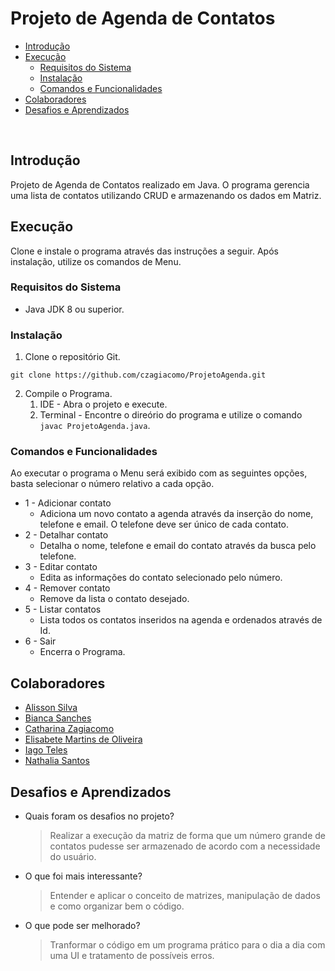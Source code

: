 # Projeto de Agenda de Contatos

- [Introdução](https://github.com/czagiacomo/ProjetoAgenda?tab=readme-ov-file#Introdução)
- [Execução](https://github.com/czagiacomo/ProjetoAgenda?tab=readme-ov-file#Execução)
  - [Requisitos do Sistema](https://github.com/czagiacomo/ProjetoAgenda?tab=readme-ov-file#Requisitos-do-Sistema)
  - [Instalação](https://github.com/czagiacomo/ProjetoAgenda?tab=readme-ov-file#Instalação)
  - [Comandos e Funcionalidades](https://github.com/czagiacomo/ProjetoAgenda?tab=readme-ov-file#Comandos-e-Funcionalidades)
- [Colaboradores](https://github.com/czagiacomo/ProjetoAgenda?tab=readme-ov-file#Colaboradores)
- [Desafios e Aprendizados](https://github.com/czagiacomo/ProjetoAgenda?tab=readme-ov-file#Desafios-e-Aprendizados)

  
## Introdução
Projeto de Agenda de Contatos realizado em Java.
O programa gerencia uma lista de contatos utilizando CRUD e armazenando os dados em Matriz.

## Execução
Clone e instale o programa através das instruções a seguir. Após instalação, utilize os comandos de Menu.
 
### Requisitos do Sistema
- Java JDK 8 ou superior.
 
### Instalação
1. Clone o repositório Git.
```
git clone https://github.com/czagiacomo/ProjetoAgenda.git
```
2. Compile o Programa.
   1. IDE - Abra o projeto e execute.
   2. Terminal - Encontre o direório do programa e utilize o comando ```javac ProjetoAgenda.java```.
 
### Comandos e Funcionalidades
Ao executar o programa o Menu será exibido com as seguintes opções, basta selecionar o número relativo a cada opção.
- 1 - Adicionar contato
  - Adiciona um novo contato a agenda através da inserção do nome, telefone e email. O telefone deve ser único de cada contato.
- 2 - Detalhar contato
  - Detalha o nome, telefone e email do contato através da busca pelo telefone.
- 3 - Editar contato
  - Edita as informações do contato selecionado pelo número.
- 4 - Remover contato
  - Remove da lista o contato desejado.
- 5 - Listar contatos
  - Lista todos os contatos inseridos na agenda e ordenados através de Id.
- 6 - Sair
  - Encerra o Programa.
 
## Colaboradores

- [Alisson Silva](https://github.com/AlissonRafSilva)
- [Bianca Sanches](https://github.com/biancasanches-dev)
- [Catharina Zagiacomo](https://github.com/czagiacomo)
- [Elisabete Martins de Oliveira](https://github.com/Elisabete-MO)
- [Iago Teles](https://github.com/iagooteles)
- [Nathalia Santos](https://github.com/Nathalia-Asantos)
 
## Desafios e Aprendizados
- Quais foram os desafios no projeto?
  > Realizar a execução da matriz de forma que um número grande de contatos pudesse ser armazenado de acordo com a necessidade do usuário.
- O que foi mais interessante?
  > Entender e aplicar o conceito de matrizes, manipulação de dados e como organizar bem o código.
- O que pode ser melhorado?
  > Tranformar o código em um programa prático para o dia a dia com uma UI e tratamento de possíveis erros.
 
